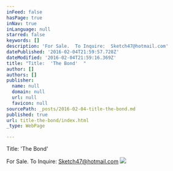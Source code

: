 ```yaml
---
inFeed: false
hasPage: true
inNav: true
inLanguage: null
starred: false
keywords: []
description: 'For Sale.  To Inquire:  Sketch47@hotmail.com'
datePublished: '2016-02-04T21:59:57.728Z'
dateModified: '2016-02-04T21:59:16.369Z'
title: "Title:  'The Bond'  "
author: []
authors: []
publisher:
  name: null
  domain: null
  url: null
  favicon: null
sourcePath: _posts/2016-02-04-title-the-bond.md
published: true
url: title-the-bond/index.html
_type: WebPage

---
```

Title:   'The Bond'

For Sale.  To Inquire:  Sketch47@hotmail.com
![](https://the-grid-user-content.s3-us-west-2.amazonaws.com/cac17d65-fd8e-42c3-a36d-32599fd179e0.jpg)